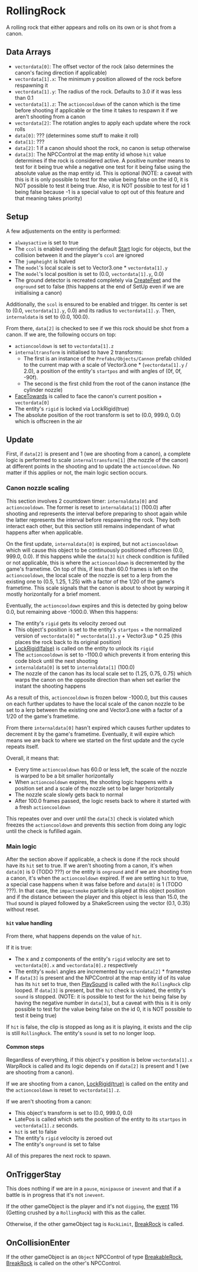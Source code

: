 # RollingRock
A rolling rock that either appears and rolls on its own or is shot from a canon.

## Data Arrays

- `vectordata[0]`: The offset vector of the rock (also determines the canon's facing direction if applicable)
- `vectordata[1].x`: The minimum y position allowed of the rock before respawning it
- `vectordata[1].y`: The radius of the rock. Defaults to 3.0 if it was less than 0.1
- `vectordata[1].z`: The `actioncooldown` of the canon which is the time before shooting if applicable or the time it takes to respawn it if we aren't shooting from a canon
- `vectordata[2]`: The rotation angles to apply each update where the rock rolls
- `data[0]`: ??? (determines some stuff to make it roll)
- `data[1]`: ???
- `data[2]`: 1 if a canon should shoot the rock, no canon is setup otherwise
- `data[3]`: The NPCControl at the map entity id whose `hit` value determines if the rock is considered active. A positive number means to test for it being true while a negative one test for it being false using the absolute value as the map entity id. This is optional (NOTE: a caveat with this is it is only possible to test for the value being false on the id 0, it is NOT possible to test it being true. Also, it is NOT possible to test for id 1 being false because -1 is a special value to opt out of this feature and that meaning takes priority)

## Setup
A few adjustements on the entity is performed:
- `alwaysactive` is set to true
- The `ccol` is enabled overriding the default [Start](../Start.md) logic for objects, but the collision between it and the player's `ccol` are ignored
- The `jumpheight` is halved
- The `model`'s local scale is set to Vector3.one * `vectordata[1].y`
- The `model`'s local position is set to (0.0, `vectordata[1].y`, 0.0)
- The ground detector is recreated completely via [CreateFeet](../../EntityControl/EntityControl%20Methods.md#CreateFeet) and the `onground` set to false (this happens at the end of SetUp even if we are initialising a canon)

Additionally, the `scol` is ensured to be enabled and trigger. Its center is set to (0.0, `vectordata[1].y`, 0.0) and its radius to `vectordata[1].y`. Then, `internaldata` is set to {0.0, 100.0}.

From there, `data[2]` is checked to see if we this rock should be shot from a canon. If we are, the following occurs on top:
- `actioncooldown` is set to `vectordata[1].z`
- `internaltransform` is initialised to have 2 transforms:
  - The first is an instance of the `Prefabs/Objects/Cannon` prefab childed to the current map with a scale of Vector3.one * (`vectordata[1].y` / 2.0), a position of the entity's `startpos` and with angles of (0f, 0f, -90f).
  - The second is the first child from the root of the canon instance (the cylinder nozzle)
- [FaceTowards](../../EntityControl/EntityControl%20Methods.md#FaceTowards) is called to face the canon's current position + `vectordata[0]`
- The entity's `rigid` is locked via LockRigid(true)
- The absolute position of the root transform is set to (0.0, 999.0, 0.0) which is offscreen in the air

## Update
First, if `data[2]` is present and 1 (we are shooting from a canon), a complete logic is performed to scale `internaltransform[1]` (the nozzle of the canon) at different points in the shooting and to update the `actioncooldown`. No matter if this applies or not, the main logic section occurs.

### Canon nozzle scaling
This section involves 2 countdown timer: `internaldata[0]` and `actioncooldown`. The former is reset to `internaldata[1]` (100.0) after shooting and represents the interval before preparing to shoot again while the latter represents the interval before respawning the rock. They both interact each other, but this section still remains independant of what happens after when applicable.

On the first update, `internaldata[0]` is expired, but not `actioncooldown` which will cause this object to be continuously positioned offscreen (0.0, 999.0, 0.0). If this happens while the `data[3]` `hit` check condition is fufilled or not applicable, this is where the `actioncooldown` is decremented by the game's frametime. On top of this, if less than 60.0 frames is left on the `actioncooldown`, the local scale of the nozzle is set to a lerp from the existing one to (0.5, 1.25, 1.25) with a factor of the 1/20 of the game's frametime. This scale signals that the canon is about to shoot by warping it mostly horizontally for a brief moment.

Eventually, the `actioncooldown` expires and this is detected by going below 0.0, but remaining above -1000.0. When this happens:
- The entity's `rigid` gets its velocity zeroed out
- This object's position is set to the entity's `startpos` + the normalized version of `vectordata[0]` * `vectordata[1].y` + Vector3.up * 0.25 (this places the rock back to its original position)
- [LockRigid(false)](../../EntityControl/EntityControl%20Methods.md#LockRigid) is called on the entity to unlock its `rigid`
- The `actioncooldown` is set to -1100.0 which prevents it from entering this code block until the next shooting
- `internaldata[0]` is set to `internaldata[1]` (100.0)
- The nozzle of the canon has its local scale set to (1.25, 0.75, 0.75) which warps the canon on the opposite direction than when set earlier the instant the shooting happens

As a result of this, `actioncooldown` is frozen below -1000.0, but this causes on each further updates to have the local scale of the canon nozzle to be set to a lerp between the existing one and Vector3.one with a factor of a 1/20 of the game's frametime.

From there `internaldata[0]` hasn't expired which causes further updates to decrement it by the game's frametime. Eventually, it will expire which means we are back to where we started on the first update and the cycle repeats itself.

Overall, it means that:
- Every time `actioncooldown` has 60.0 or less left, the scale of the nozzle is warped to be a bit smaller horizontally
- When `actioncooldown` expires, the shooting logic happens with a position set and a scale of the nozzle set to be larger horizontally
- The nozzle scale slowly gets back to normal
- After 100.0 frames passed, the logic resets back to where it started with a fresh `actioncooldown`

This repeates over and over until the `data[3]` check is violated which freezes the `actioncooldown` and prevents this section from doing any logic until the check is fufilled again.

### Main logic
After the section above if applicable, a check is done if the rock should have its `hit` set to true. If we aren't shooting from a canon, it's when `data[0]` is 0 (TODO ???) or the entity is `onground` and if we are shooting from a canon, it's when the `actioncooldown` expired. If we are setting `hit` to true, a special case happens when it was false before and `data[0]` is 1 (TODO ???). In that case, the `impactsmoke` particle is played at this object position and if the distance between the player and this object is less than 15.0, the `Thud` sound is played followed by a ShakeScreen using the vector (0.1, 0.35) without reset.

#### `hit` value handling
From there, what happens depends on the value of `hit`.

If it is true:
- The x and z components of the entity's `rigid` velocity are set to `vectordata[0].x` and `vectordata[0].z` respectively
- The entity's `model` angles are incremented by `vectordata[2]` * framestep
- If `data[3]` is present and the NPCControl at the map entity id of its value has its `hit` set to true, then [PlaySound](../../EntityControl/EntityControl%20Methods.md#PlaySound) is called with the `RollingRock` clip looped. If `data[3]` is present, but the `hit` check is violated, the entity's `sound` is stopped. (NOTE: it is possible to test for the `hit` being false by having the negative number in `data[3]`, but a caveat with this is it is only possible to test for the value being false on the id 0, it is NOT possible to test it being true)

If `hit` is false, the clip is stopped as long as it is playing, it exists and the clip is still `RollingRock`. The entity's `sound` is set to no longer loop.

#### Common steps
Regardless of everything, if this object's y position is below `vectordata[1].x` WarpRock is called and its logic depends on if `data[2]` is present and 1 (we are shooting from a canon).

If we are shooting from a canon, [LockRigid(true)](../../EntityControl/EntityControl%20Methods.md#LockRigid) is called on the entity and the `actioncooldown` is reset to `vectordata[1].z`.

If we aren't shooting from a canon:
- This object's transform is set to (0.0, 999.0, 0.0)
- LatePos is called which sets the position of the entity to its `startpos` in `vectordata[1].z` seconds.
- `hit` is set to false
- The entity's `rigid` velocity is zeroed out
- The entity's `onground` is set to false

All of this prepares the next rock to spawn.

## OnTriggerStay
This does nothing if we are in a `pause`, `minipause` or `inevent` and that if a battle is in progress that it's not `inevent`.

If the other gameObject is the player and it's not `digging`, the [event](../../../Enums%20and%20IDs/Events.md) 116 (Getting crushed by a `RollingRock`) with this as the caller.

Otherwise, if the other gameObject tag is `RockLimit`, [BreakRock](../BreakRock.md) is called.

## OnCollisionEnter
If the other gameObject is an `Object` NPCControl of type [BreakableRock](BreakableRock.md), [BreakRock](../BreakRock.md) is called on the other's NPCControl.